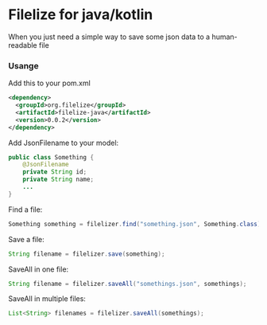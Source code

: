 # Filelize for java/kotlin

When you just need a simple way to save some json data to a human-readable file

### Usange

Add this to your pom.xml
````xml
<dependency>
  <groupId>org.filelize</groupId>
  <artifactId>filelize-java</artifactId>
  <version>0.0.2</version>
</dependency>
````

Add JsonFilename to your model:
````java
public class Something {
    @JsonFilename
    private String id;
    private String name;
    ...
}
````

Find a file:
````java
Something something = filelizer.find("something.json", Something.class);
````

Save a file:
````java
String filename = filelizer.save(something);
````

SaveAll in one file:
````java
String filename = filelizer.saveAll("somethings.json", somethings);
````

SaveAll in multiple files:
````java
List<String> filenames = filelizer.saveAll(somethings);
````

